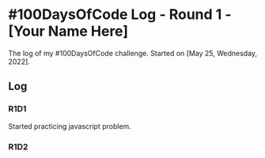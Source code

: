 # #100DaysOfCode Log - Round 1 - [Your Name Here]

The log of my #100DaysOfCode challenge. Started on [May 25, Wednesday, 2022].

## Log

### R1D1

Started practicing javascript problem.

### R1D2
